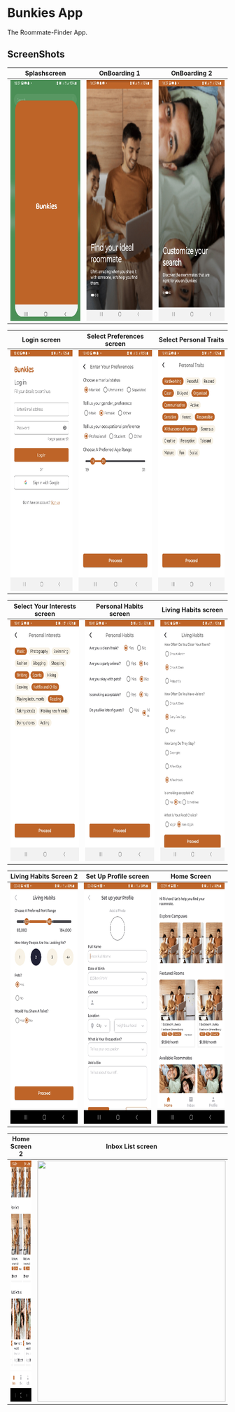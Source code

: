 # Bunkies App
The Roommate-Finder App.
## ScreenShots

Splashscreen          |          OnBoarding 1 |               OnBoarding 2
 :-------------------------:|:-------------------------:|:--------------------------:
<img src="screenshots/Screenshot_20230227-183933_Bunkies.jpg" width = "430" height = "550"/>            |  <img src="screenshots/Screenshot_20230227-183925_Bunkies.jpg" width = "430" height="550"/>  | <img src="screenshots/Screenshot_20230227-183954_Bunkies.jpg" width = "430" height="550"/>

Login screen          |          Select Preferences screen |               Select Personal Traits
 :-------------------------:|:-------------------------:|:--------------------------:
<img src="screenshots/login_screen.jpg" width = "430" height = "550"/>            |  <img src="screenshots/preferences_screen.jpg" width = "430" height="550"/>  | <img src="screenshots/traits_screen.jpg" width = "430" height="550"/>

Select Your Interests screen          |          Personal Habits screen |                Living Habits screen
 :-------------------------:|:-------------------------:|:--------------------------:
<img src="screenshots/interests_screen.jpg" width = "430" height = "550"/>            |  <img src="screenshots/habits_screen.jpg" width = "430" height="550"/>  | <img src="screenshots/living_habits_screen.jpg" width = "430" height="550"/>

Living Habits Screen 2         |          Set Up Profile screen |                Home Screen
 :-------------------------:|:-------------------------:|:--------------------------:
<img src="screenshots/living_habits_screen_2.jpg" width = "430" height = "550"/>            |  <img src="screenshots/set_up_profile_screen.jpg" width = "430" height="550"/>  | <img src="screenshots/home_screen.jpg" width = "430" height="550"/>

Home Screen 2         |          Inbox List screen |                Profile Screen
 :-------------------------:|:-------------------------:|:--------------------------:
<img src="screenshots/home_screen_2.jpg" width = "430" height = "550"/>            |  <img src="screenshots/inbox_list_screen_screen.jpg" width = "430" height="550"/>  | <img src="screenshots/profile_screen.jpg" width = "430" height="550"/>